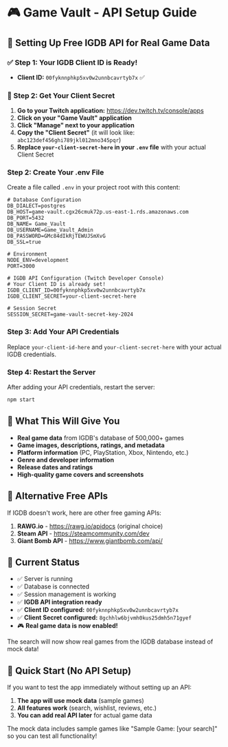 # 🎮 Game Vault - API Setup Guide

## 🚀 **Setting Up Free IGDB API for Real Game Data**

### **✅ Step 1: Your IGDB Client ID is Ready!**
- **Client ID:** `00fyknnphkp5xv0w2unnbcavrtyb7x` ✅

### **🔑 Step 2: Get Your Client Secret**

1. **Go to your Twitch application:** https://dev.twitch.tv/console/apps
2. **Click on your "Game Vault" application**
3. **Click "Manage" next to your application**
4. **Copy the "Client Secret"** (it will look like: `abc123def456ghi789jkl012mno345pqr`)
5. **Replace `your-client-secret-here` in your `.env` file** with your actual Client Secret

### **Step 2: Create Your .env File**

Create a file called `.env` in your project root with this content:

```env
# Database Configuration
DB_DIALECT=postgres
DB_HOST=game-vault.cgx26cmuk72p.us-east-1.rds.amazonaws.com
DB_PORT=5432
DB_NAME= Game_Vault
DB_USERNAME=Game_Vault_Admin
DB_PASSWORD=GMc84dIkRjTEWUJSmXvG
DB_SSL=true

# Environment
NODE_ENV=development
PORT=3000

# IGDB API Configuration (Twitch Developer Console)
# Your Client ID is already set!
IGDB_CLIENT_ID=00fyknnphkp5xv0w2unnbcavrtyb7x
IGDB_CLIENT_SECRET=your-client-secret-here

# Session Secret
SESSION_SECRET=game-vault-secret-key-2024
```

### **Step 3: Add Your API Credentials**

Replace `your-client-id-here` and `your-client-secret-here` with your actual IGDB credentials.

### **Step 4: Restart the Server**

After adding your API credentials, restart the server:

```bash
npm start
```

## 🎯 **What This Will Give You**

- **Real game data** from IGDB's database of 500,000+ games
- **Game images, descriptions, ratings, and metadata**
- **Platform information** (PC, PlayStation, Xbox, Nintendo, etc.)
- **Genre and developer information**
- **Release dates and ratings**
- **High-quality game covers and screenshots**

## 🔧 **Alternative Free APIs**

If IGDB doesn't work, here are other free gaming APIs:

1. **RAWG.io** - https://rawg.io/apidocs (original choice)
2. **Steam API** - https://steamcommunity.com/dev
3. **Giant Bomb API** - https://www.giantbomb.com/api/

## 📝 **Current Status**

- ✅ Server is running
- ✅ Database is connected
- ✅ Session management is working
- ✅ **IGDB API integration ready**
- ✅ **Client ID configured:** `00fyknnphkp5xv0w2unnbcavrtyb7x`
- ✅ **Client Secret configured:** `8gchhlw6bjvmh0kus25dmh5n71gyef`
- 🎮 **Real game data is now enabled!**

The search will now show real games from the IGDB database instead of mock data!

## 🚀 **Quick Start (No API Setup)**

If you want to test the app immediately without setting up an API:

1. **The app will use mock data** (sample games)
2. **All features work** (search, wishlist, reviews, etc.)
3. **You can add real API later** for actual game data

The mock data includes sample games like "Sample Game: [your search]" so you can test all functionality!
